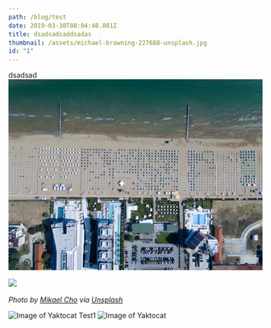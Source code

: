 ```yaml
---
path: /blog/test
date: 2019-03-30T08:04:48.881Z
title: dsadsadsaddsadas
thumbnail: /assets/michael-browning-227688-unsplash.jpg
id: "1"
---
```


dsadsad
![](1.jpg)

![](/assets/icon.png)

_Photo by [Mikael Cho](https://unsplash.com/@mikael)
via [Unsplash](https://unsplash.com/@mikael?photo=_3TDkAttcaM)_

![Image of Yaktocat](/assets/icon.png)
Test1
![Image of Yaktocat](https://octodex.github.com/images/yaktocat.png)

<!-- !\\[Image of Yaktocat](/assets/1.png)
Test1
!\\[Image of Yaktocat](https://octodex.github.com/images/yaktocat.png) -->
